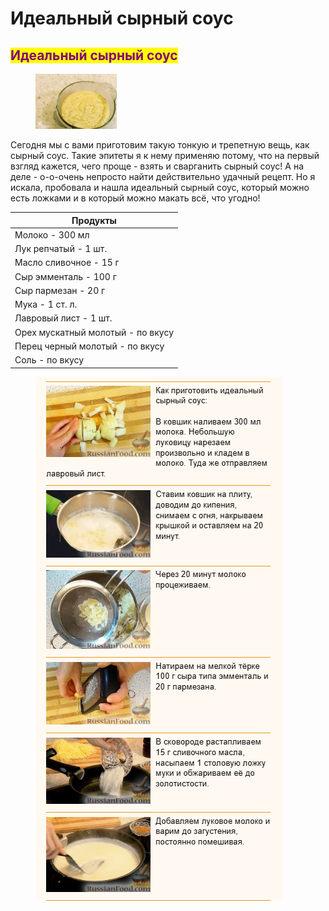 # Идеальный сырный соус

## <mark style="color:purple;">Идеальный сырный соус</mark>

<figure><img src="../../../.gitbook/assets/Снимок экрана 2024-05-16 183318 (1).png" alt=""><figcaption></figcaption></figure>

Сегодня мы с вами приготовим такую тонкую и трепетную вещь, как сырный соус. Такие эпитеты я к нему применяю потому, что на первый взгляд кажется, чего проще - взять и сварганить сырный соус! А на деле - о-о-очень непросто найти действительно удачный рецепт. Но я искала, пробовала и нашла идеальный сырный соус, который можно есть ложками и в который можно макать всё, что угодно!

| Продукты                          |
| --------------------------------- |
| Молоко - 300 мл                   |
| Лук репчатый - 1 шт.              |
| Масло сливочное - 15 г            |
| Сыр эмменталь - 100 г             |
| Сыр пармезан - 20 г               |
| Мука - 1 ст. л.                   |
| Лавровый лист - 1 шт.             |
| Орех мускатный молотый - по вкусу |
| Перец черный молотый - по вкусу   |
| Соль - по вкусу                   |

<figure><img src="../../../.gitbook/assets/Снимок экрана 2024-05-16 183318.png" alt=""><figcaption></figcaption></figure>

